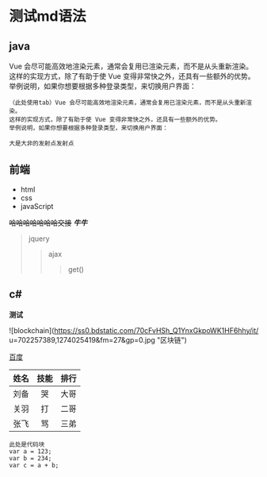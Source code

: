 # 测试md语法

## java

Vue 会尽可能高效地渲染元素，通常会复用已渲染元素，而不是从头重新渲染。这样的实现方式，除了有助于使 Vue 变得非常快之外，还具有一些额外的优势。举例说明，如果你想要根据多种登录类型，来切换用户界面：

    （此处使用tab）Vue 会尽可能高效地渲染元素，通常会复用已渲染元素，而不是从头重新渲染。
    这样的实现方式，除了有助于使 Vue 变得非常快之外，还具有一些额外的优势。
    举例说明，如果你想要根据多种登录类型，来切换用户界面：
    
    大是大非的发射点发射点

## 前端

- html
- css
- javaScript

~~哈哈哈哈哈哈哈交接~~
***牛牛***

>jquery
>>ajax
>>>get()

## c#

**测试**

![blockchain](https://ss0.bdstatic.com/70cFvHSh_Q1YnxGkpoWK1HF6hhy/it/
u=702257389,1274025419&fm=27&gp=0.jpg "区块链")

[百度](http://baidu.com)

姓名|技能|排行
:--:|:--:|:--
刘备|哭|大哥
关羽|打|二哥
张飞|骂|三弟

```
此处是代码块
var a = 123;
var b = 234;
var c = a + b;
```

